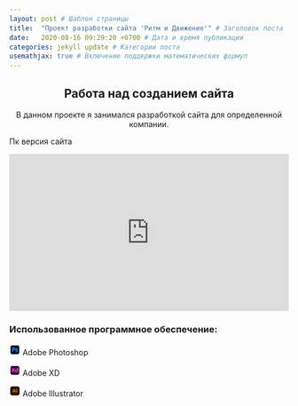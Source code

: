 ```yaml
---
layout: post # Шаблон страницы
title:  "Проект разработки сайта 'Ритм и Движение'" # Заголовок поста
date:   2020-08-16 09:29:20 +0700 # Дата и время публикации
categories: jekyll update # Категории поста
usemathjax: true # Включение поддержки математических формул
---
```



<div style="text-align: center;">
<h2>Работа над созданием сайта</h2>

<p>В данном проекте я занимался разработкой сайта для определенной компании.</p>
</div>
<p>Пк версия сайта</p>
<div style="position: relative; padding-bottom: 56.25%; height: 0; overflow: hidden;">
    <iframe src="https://vkvideo.ru/video_ext.php?oid=159132079&id=456244332&hd=2&hash=4b16f93a7c8ced75&autoplay=1" style="position: absolute; top: 0; left: 0; width: 100%; height: 100%;" allow="autoplay; encrypted-media; fullscreen; picture-in-picture; screen-wake-lock;" frameborder="0" allowfullscreen></iframe>
</div>
<h3>Использованное программное обеспечение:</h3>
<div class="software-list">
    <p><img src="/assets/img/icon/photoshop.png" alt="photoshop icon" style="width:20px;"> Adobe Photoshop</p>
    <p><img src="/assets/img/icon/adobexd.png" alt="adobeXD icon" style="width:20px;"> Adobe XD</p>
    <p><img src="/assets/img/icon/illustrator.png" alt="adobeXD icon" style="width:20px;"> Adobe Illustrator</p>
</div>
<style>
.modal {
  display: none;
  position: fixed;
  z-index: 999;
  padding-top: 50px;
  left: 0;
  top: 0;
  width: 100%;
  height: 100%;
  background-color: rgba(0,0,0,0.9);
  cursor: pointer;
}

.modal-content {
  margin: auto;
  display: block;
  max-width: 90%;
  max-height: 90vh;
}

.close {
  position: fixed;
  left: 50%;
  transform: translateX(-50%);
  bottom: 20px;
  color: #f1f1f1;
  font-size: 40px;
  font-weight: bold;
  cursor: pointer;
}

@media screen and (min-width: 768px) {
  .close {
    position: absolute;
    left: auto;
    right: 35px;
    top: 15px;
    bottom: auto;
    transform: none;
  }
}

.zoomable {
  cursor: pointer;
}
</style>

<script>
function openModal(img) {
  var modal = document.getElementById("imageModal");
  var modalImg = document.getElementById("modalImage");
  modal.style.display = "block";
  modalImg.src = img.src;
  
  modal.onclick = function(e) {
    if (e.target === modal || e.target === modalImg) {
      closeModal();
    }
  }
}

function closeModal() {
  document.getElementById("imageModal").style.display = "none";
}
</script>

<div class="project-description">
</div>
